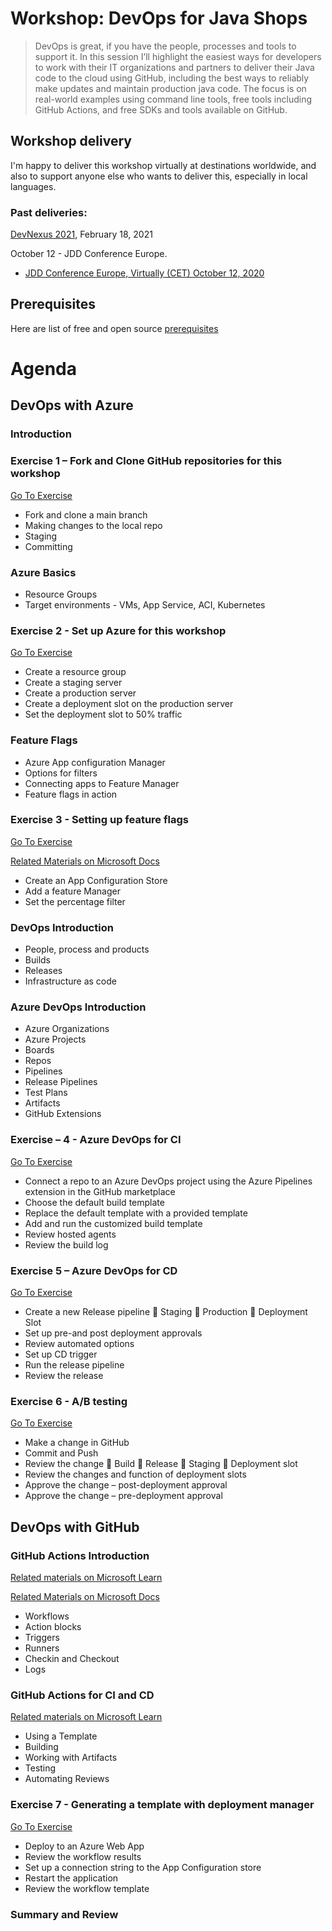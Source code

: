 # Workshop: DevOps for Java Shops

>DevOps is great, if you have the people, processes and tools to support it.  In this session I’ll highlight the easiest ways for developers to work with their IT organizations and partners to deliver their Java code to the cloud using GitHub, including the best ways to reliably make updates and maintain production java code. The focus is on real-world examples using command line tools, free tools including GitHub Actions, and free SDKs and tools available on GitHub. 


## Workshop delivery 
I'm happy to deliver this workshop virtually at destinations worldwide, and also to support anyone else who wants to deliver this, especially in local languages.





### Past deliveries:
[DevNexus 2021](https://devnexus.com/), February 18, 2021 

 October 12 - JDD Conference Europe.  
 - [JDD Conference Europe, Virtually (CET) October 12, 2020](https://jdd.org.pl/) 

## Prerequisites
Here are list of free and open source [prerequisites](001_workshop_Prerequisites.md)


# Agenda

## DevOps with Azure

### Introduction

### Exercise 1 – Fork and Clone GitHub repositories for this workshop 
[Go To Exercise](Exercise1.md)
 - Fork and clone a main branch
 - Making changes to the local repo
 - Staging
 - Committing

### Azure Basics 
 - Resource Groups
 - Target environments - VMs, App Service, ACI, Kubernetes

### Exercise 2 - Set up Azure for this workshop
[Go To Exercise](Exercise2.md)
 - Create a resource group
 - Create a staging server
 - Create a production server
 - Create a deployment slot on the production server 
 - Set the deployment slot to 50% traffic

 
 ### Feature Flags
 - Azure App configuration Manager
 - Options for filters
 - Connecting apps to Feature Manager
 - Feature flags in action

### Exercise 3 - Setting up feature flags 
[Go To Exercise](Exercise3.md)

 [Related Materials on Microsoft Docs](https://cda.ms/1XD)
 - Create an App Configuration Store
 - Add a feature Manager
 - Set the percentage filter

### DevOps Introduction
 - People, process and products
 - Builds 
 - Releases 
 - Infrastructure as code

### Azure DevOps Introduction 
 - Azure Organizations
 - Azure Projects
 - Boards
 - Repos
 - Pipelines
 - Release Pipelines 
 - Test Plans
 - Artifacts
 - GitHub Extensions

### Exercise – 4 - Azure DevOps for CI
[Go To Exercise](Exercise4.md)

 - Connect a repo to an Azure DevOps project using the Azure Pipelines extension in the GitHub marketplace
 - Choose the default build template
 - Replace the default template with a provided template
 - Add and run the customized build template
 - Review hosted agents
 - Review the build log

### Exercise 5 – Azure DevOps for CD 
[Go To Exercise](Exercise5.md)
 - Create a new Release pipeline
	Staging
	Production
	Deployment Slot
 - Set up pre-and post deployment approvals
 - Review automated options
 - Set up CD trigger 
 - Run the release pipeline 
 - Review the release

### Exercise 6 - A/B testing
[Go To Exercise](Exercise6.md)
 - Make a change in GitHub
 - Commit and Push
 - Review the change 
	Build
	Release
	Staging
	Deployment slot
 - Review the changes and function of deployment slots
 - Approve the change – post-deployment approval
 - Approve the change – pre-deployment approval

## DevOps with GitHub

### GitHub Actions Introduction 
[Related materials on Microsoft Learn ](https://cda.ms/1XF)

[Related Materials on Microsoft Docs](https://cda.ms/1XG)
 - Workflows
 - Action blocks
 - Triggers
 - Runners
 - Checkin and Checkout
 - Logs

### GitHub Actions for CI and CD 
 [Related materials on Microsoft Learn ](https://cda.ms/1XH)
 - Using a Template
 - Building
 - Working with Artifacts
 - Testing
 - Automating Reviews
 
### Exercise 7 - Generating a template with deployment manager
[Go To Exercise](Exercise7.md)

 - Deploy to an Azure Web App 
 - Review the workflow results
 - Set up a connection string to the App Configuration store
 - Restart the application 
- Review the workflow template

### Summary and Review



